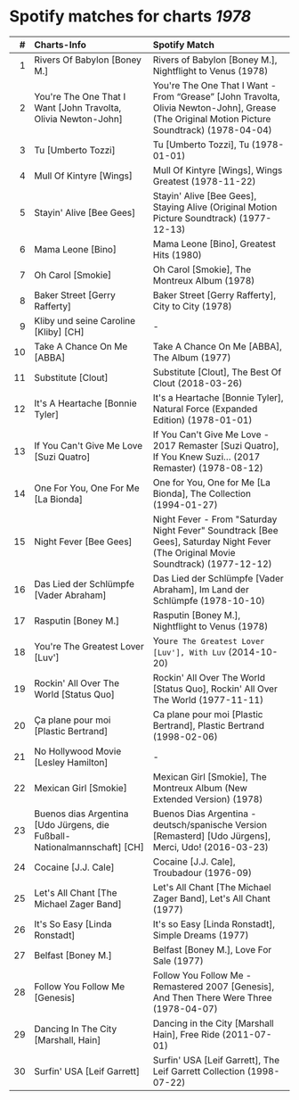 # Spotify matches for charts *1978*

|    # | Charts-Info                                                              | Spotify Match                                                                                                                                |
| ---: | :----------------------------------------------------------------------- | :------------------------------------------------------------------------------------------------------------------------------------------- |
|    1 | Rivers Of Babylon [Boney M.]                                             | Rivers of Babylon [Boney M.], Nightflight to Venus (1978)                                                                                    |
|    2 | You're The One That I Want [John Travolta, Olivia Newton-John]           | You're The One That I Want - From “Grease” [John Travolta, Olivia Newton-John], Grease (The Original Motion Picture Soundtrack) (1978-04-04) |
|    3 | Tu [Umberto Tozzi]                                                       | Tu [Umberto Tozzi], Tu (1978-01-01)                                                                                                          |
|    4 | Mull Of Kintyre [Wings]                                                  | Mull Of Kintyre [Wings], Wings Greatest (1978-11-22)                                                                                         |
|    5 | Stayin' Alive [Bee Gees]                                                 | Stayin' Alive [Bee Gees], Staying Alive (Original Motion Picture Soundtrack) (1977-12-13)                                                    |
|    6 | Mama Leone [Bino]                                                        | Mama Leone [Bino], Greatest Hits (1980)                                                                                                      |
|    7 | Oh Carol [Smokie]                                                        | Oh Carol [Smokie], The Montreux Album (1978)                                                                                                 |
|    8 | Baker Street [Gerry Rafferty]                                            | Baker Street [Gerry Rafferty], City to City (1978)                                                                                           |
|    9 | Kliby und seine Caroline [Kliby] [CH]                                    | -                                                                                                                                            |
|   10 | Take A Chance On Me [ABBA]                                               | Take A Chance On Me [ABBA], The Album (1977)                                                                                                 |
|   11 | Substitute [Clout]                                                       | Substitute [Clout], The Best Of Clout (2018-03-26)                                                                                           |
|   12 | It's A Heartache [Bonnie Tyler]                                          | It's a Heartache [Bonnie Tyler], Natural Force (Expanded Edition) (1978-01-01)                                                               |
|   13 | If You Can't Give Me Love [Suzi Quatro]                                  | If You Can't Give Me Love - 2017 Remaster [Suzi Quatro], If You Knew Suzi… (2017 Remaster) (1978-08-12)                                      |
|   14 | One For You, One For Me [La Bionda]                                      | One for You, One for Me [La Bionda], The Collection (1994-01-27)                                                                             |
|   15 | Night Fever [Bee Gees]                                                   | Night Fever - From "Saturday Night Fever" Soundtrack [Bee Gees], Saturday Night Fever (The Original Movie Soundtrack) (1977-12-12)           |
|   16 | Das Lied der Schlümpfe [Vader Abraham]                                   | Das Lied der Schlümpfe [Vader Abraham], Im Land der Schlümpfe (1978-10-10)                                                                   |
|   17 | Rasputin [Boney M.]                                                      | Rasputin [Boney M.], Nightflight to Venus (1978)                                                                                             |
|   18 | You're The Greatest Lover [Luv']                                         | You`re The Greatest Lover [Luv'], With Luv` (2014-10-20)                                                                                     |
|   19 | Rockin' All Over The World [Status Quo]                                  | Rockin' All Over The World [Status Quo], Rockin' All Over The World (1977-11-11)                                                             |
|   20 | Ça plane pour moi [Plastic Bertrand]                                     | Ca plane pour moi [Plastic Bertrand], Plastic Bertrand (1998-02-06)                                                                          |
|   21 | No Hollywood Movie [Lesley Hamilton]                                     | -                                                                                                                                            |
|   22 | Mexican Girl [Smokie]                                                    | Mexican Girl [Smokie], The Montreux Album (New Extended Version) (1978)                                                                      |
|   23 | Buenos dias Argentina [Udo Jürgens, die Fußball-Nationalmannschaft] [CH] | Buenos Dias Argentina - deutsch/spanische Version [Remasterd] [Udo Jürgens], Merci, Udo! (2016-03-23)                                        |
|   24 | Cocaine [J.J. Cale]                                                      | Cocaine [J.J. Cale], Troubadour (1976-09)                                                                                                    |
|   25 | Let's All Chant [The Michael Zager Band]                                 | Let's All Chant [The Michael Zager Band], Let's All Chant (1977)                                                                             |
|   26 | It's So Easy [Linda Ronstadt]                                            | It's so Easy [Linda Ronstadt], Simple Dreams (1977)                                                                                          |
|   27 | Belfast [Boney M.]                                                       | Belfast [Boney M.], Love For Sale (1977)                                                                                                     |
|   28 | Follow You Follow Me [Genesis]                                           | Follow You Follow Me - Remastered 2007 [Genesis], And Then There Were Three (1978-04-07)                                                     |
|   29 | Dancing In The City [Marshall, Hain]                                     | Dancing in the City [Marshall Hain], Free Ride (2011-07-01)                                                                                  |
|   30 | Surfin' USA [Leif Garrett]                                               | Surfin' USA [Leif Garrett], The Leif Garrett Collection (1998-07-22)                                                                         |
